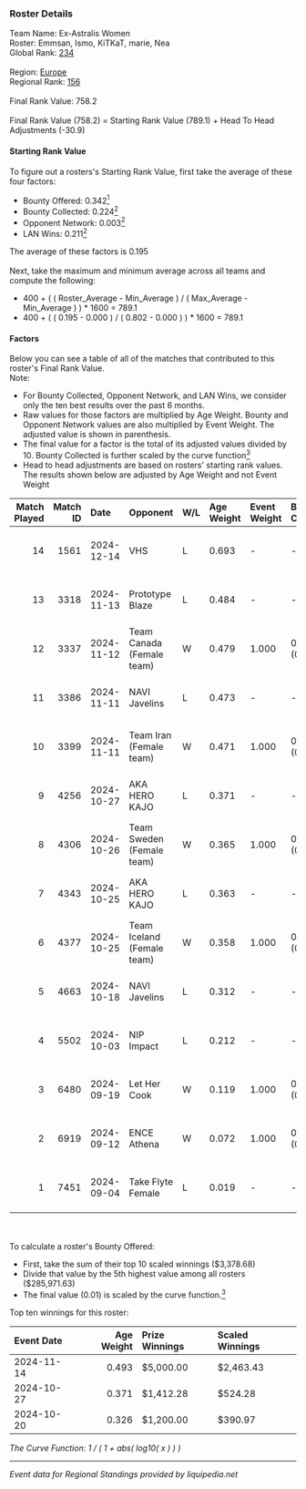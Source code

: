### Roster Details<br />
Team Name: Ex-Astralis Women<br />
Roster: Emmsan, Ismo, KiTKaT, marie, Nea<br />
Global Rank: [234](../../standings_global_2025_02_28.md)<br />
<br />
Region: [Europe]( ../../standings_europe_2025_02_28.md)<br />
Regional Rank: [156]( ../../standings_europe_2025_02_28.md)<br />
<br />
Final Rank Value:  758.2<br />
<br />
Final Rank Value (758.2) = Starting Rank Value (789.1) + Head To Head Adjustments (-30.9)<br />

#### Starting Rank Value<br />
To figure out a rosters's Starting Rank Value, first take the average of these four factors:<br />
- Bounty Offered: 0.342[<sup>1</sup>](#table2)
- Bounty Collected: 0.224[<sup>2</sup>](#table1)
- Opponent Network: 0.003[<sup>2</sup>](#table1)
- LAN Wins: 0.211[<sup>2</sup>](#table1)

The average of these factors is 0.195<br />
<br />
Next, take the maximum and minimum average across all teams and compute the following:<br />
- 400 + ( ( Roster_Average - Min_Average ) / ( Max_Average - Min_Average ) ) * 1600 = 789.1
- 400 + ( ( 0.195 - 0.000 ) / ( 0.802 - 0.000 ) ) * 1600 = 789.1


#### Factors<br />
Below you can see a table of all of the matches that contributed to this roster's Final Rank Value.<br />
Note:<br />

- For Bounty Collected, Opponent Network, and LAN Wins, we consider only the ten best results over the past 6 months.
- Raw values for those factors are multiplied by Age Weight. Bounty and Opponent Network values are also multiplied by Event Weight. The adjusted value is shown in parenthesis.
- The final value for a factor is the total of its adjusted values divided by 10. Bounty Collected is further scaled by the curve function[<sup>3</sup>](#curveFunction)
- Head to head adjustments are based on rosters' starting rank values. The results shown below are adjusted by Age Weight and not Event Weight
<span id="table1"></span><br />


| Match Played | Match ID | Date       | Opponent                   | W/L | Age Weight | Event Weight | Bounty Collected | Opponent Network | LAN Wins  | H2H Adj. | Roster                                |
| -: | -: | :- | :- | :- | :- | :- | :- | :- | :- | -: | :- |
|           14 |     1561 | 2024-12-14 | VHS                        | L   | 0.693      | -            | -                | -                | -         |   -17.27 | Emmsan, Ismo, KiTKaT, marie, Nea      |
|           13 |     3318 | 2024-11-13 | Prototype Blaze            | L   | 0.484      | -            | -                | -                | -         |    -4.78 | anja, Ismo, KiTKaT, marie, Sukkerzhok |
|           12 |     3337 | 2024-11-12 | Team Canada (Female team)  | W   | 0.479      | 1.000        | 0.000 (0.000)    | 0.024 (0.011)    | 1 (0.479) |     1.93 | anja, Ismo, KiTKaT, marie, Sukkerzhok |
|           11 |     3386 | 2024-11-11 | NAVI Javelins              | L   | 0.473      | -            | -                | -                | -         |    -2.41 | anja, Ismo, KiTKaT, marie, Sukkerzhok |
|           10 |     3399 | 2024-11-11 | Team Iran (Female team)    | W   | 0.471      | 1.000        | 0.000 (0.000)    | 0.000 (0.000)    | 1 (0.471) |     1.58 | anja, Ismo, KiTKaT, marie, Sukkerzhok |
|            9 |     4256 | 2024-10-27 | AKA HERO KAJO              | L   | 0.371      | -            | -                | -                | -         |    -5.45 | anja, Ismo, KiTKaT, marie, Sukkerzhok |
|            8 |     4306 | 2024-10-26 | Team Sweden (Female team)  | W   | 0.365      | 1.000        | 0.009 (0.003)    | 0.042 (0.015)    | 1 (0.365) |     3.69 | anja, Ismo, KiTKaT, marie, Sukkerzhok |
|            7 |     4343 | 2024-10-25 | AKA HERO KAJO              | L   | 0.363      | -            | -                | -                | -         |    -5.52 | anja, Ismo, KiTKaT, marie, Sukkerzhok |
|            6 |     4377 | 2024-10-25 | Team Iceland (Female team) | W   | 0.358      | 1.000        | 0.000 (0.000)    | 0.000 (0.000)    | 1 (0.358) |     1.17 | anja, Ismo, KiTKaT, marie, Sukkerzhok |
|            5 |     4663 | 2024-10-18 | NAVI Javelins              | L   | 0.312      | -            | -                | -                | -         |    -1.60 | Ismo, KiTKaT, marie, Nea, pullox      |
|            4 |     5502 | 2024-10-03 | NIP Impact                 | L   | 0.212      | -            | -                | -                | -         |    -3.56 | Ismo, KiTKaT, marie, Nea, pullox      |
|            3 |     6480 | 2024-09-19 | Let Her Cook               | W   | 0.119      | 1.000        | 0.002 (0.000)    | 0.036 (0.004)    | 0 (0.000) |     1.22 | Ismo, KiTKaT, marie, Nea, pullox      |
|            2 |     6919 | 2024-09-12 | ENCE Athena                | W   | 0.072      | 1.000        | 0.001 (0.000)    | 0.000 (0.000)    | 0 (0.000) |     0.43 | Ismo, KiTKaT, marie, Nea, pullox      |
|            1 |     7451 | 2024-09-04 | Take Flyte Female          | L   | 0.019      | -            | -                | -                | -         |    -0.36 | Ismo, KiTKaT, marie, Nea, pullox      |

<br />
<span id="table2"></span><br />
To calculate a roster's Bounty Offered:<br />

- First, take the sum of their top 10 scaled winnings ($3,378.68)
- Divide that value by the 5th highest value among all rosters ($285,971.63)
- The final value (0.01) is scaled by the curve function.[<sup>3</sup>](#curveFunction)

Top ten winnings for this roster:<br />

| Event Date | Age Weight | Prize Winnings | Scaled Winnings |
| :- | -: | :- | :- |
| 2024-11-14 |      0.493 | $5,000.00      | $2,463.43       |
| 2024-10-27 |      0.371 | $1,412.28      | $524.28         |
| 2024-10-20 |      0.326 | $1,200.00      | $390.97         |


<span id="curveFunction"></span>_The Curve Function: 1 / ( 1 + abs( log10( x ) ) )_<br />

---
_Event data for Regional Standings provided by liquipedia.net_<br />
